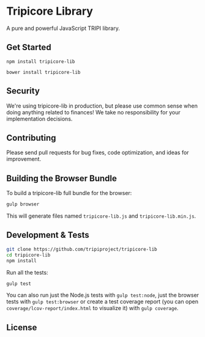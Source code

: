 Tripicore Library
=======

A pure and powerful JavaScript TRIPI library.


## Get Started

```
npm install tripicore-lib
```

```
bower install tripicore-lib
```

## Security

We're using tripicore-lib in production, but please use common sense when doing anything related to finances! We take no responsibility for your implementation decisions.



## Contributing

Please send pull requests for bug fixes, code optimization, and ideas for improvement. 

## Building the Browser Bundle

To build a tripicore-lib full bundle for the browser:

```sh
gulp browser
```

This will generate files named `tripicore-lib.js` and `tripicore-lib.min.js`.

## Development & Tests

```sh
git clone https://github.com/tripiproject/tripicore-lib
cd tripicore-lib
npm install
```

Run all the tests:

```sh
gulp test
```

You can also run just the Node.js tests with `gulp test:node`, just the browser tests with `gulp test:browser`
or create a test coverage report (you can open `coverage/lcov-report/index.html` to visualize it) with `gulp coverage`.

## License

